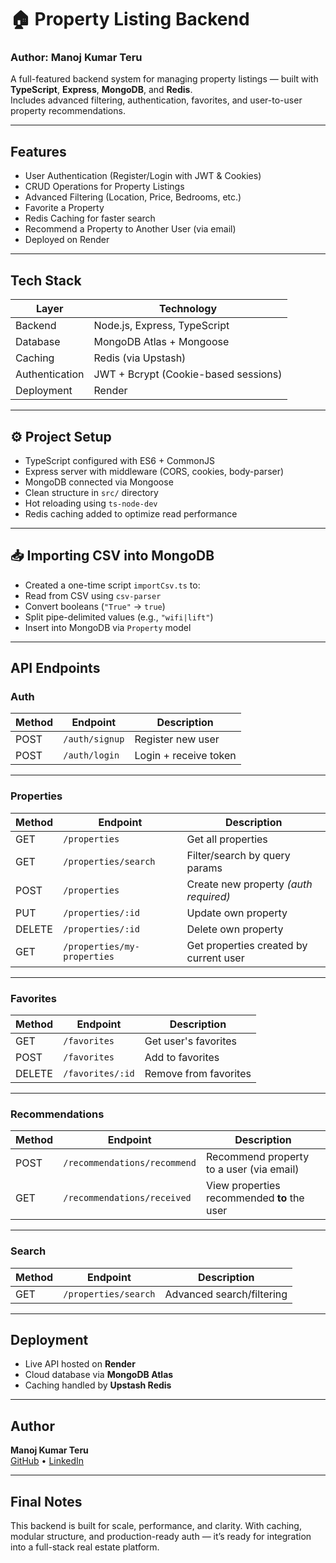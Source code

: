 # 🏠 Property Listing Backend  
### Author: **Manoj Kumar Teru**

A full-featured backend system for managing property listings — built with **TypeScript**, **Express**, **MongoDB**, and **Redis**.  
Includes advanced filtering, authentication, favorites, and user-to-user property recommendations.

---

## Features

-  User Authentication (Register/Login with JWT & Cookies)
-  CRUD Operations for Property Listings
-  Advanced Filtering (Location, Price, Bedrooms, etc.)
-  Favorite a Property
-  Redis Caching for faster search
-  Recommend a Property to Another User (via email)
-  Deployed on Render

---

##  Tech Stack

| Layer          | Technology                            |
|----------------|----------------------------------------|
| Backend        | Node.js, Express, TypeScript           |
| Database       | MongoDB Atlas + Mongoose               |
| Caching        | Redis (via Upstash)                    |
| Authentication | JWT + Bcrypt (Cookie-based sessions)   |
| Deployment     | Render                                 |

---

## ⚙️ Project Setup

-  TypeScript configured with ES6 + CommonJS
-  Express server with middleware (CORS, cookies, body-parser)
-  MongoDB connected via Mongoose
-  Clean structure in `src/` directory
-  Hot reloading using `ts-node-dev`
-  Redis caching added to optimize read performance

---

## 📥 Importing CSV into MongoDB

-  Created a one-time script `importCsv.ts` to:
  - Read from CSV using `csv-parser`
  - Convert booleans (`"True"` → `true`)
  - Split pipe-delimited values (e.g., `"wifi|lift"`)
  - Insert into MongoDB via `Property` model

---

## API Endpoints

### **Auth**
| Method | Endpoint      | Description            |
|--------|---------------|------------------------|
| POST   | `/auth/signup`| Register new user      |
| POST   | `/auth/login` | Login + receive token  |

---

### **Properties**
| Method | Endpoint                  | Description                          |
|--------|---------------------------|--------------------------------------|
| GET    | `/properties`             | Get all properties                   |
| GET    | `/properties/search`      | Filter/search by query params        |
| POST   | `/properties`             | Create new property *(auth required)*|
| PUT    | `/properties/:id`         | Update own property                  |
| DELETE | `/properties/:id`         | Delete own property                  |
| GET    | `/properties/my-properties` | Get properties created by current user |

---

### **Favorites**
| Method | Endpoint           | Description               |
|--------|--------------------|---------------------------|
| GET    | `/favorites`       | Get user's favorites      |
| POST   | `/favorites`       | Add to favorites          |
| DELETE | `/favorites/:id`   | Remove from favorites     |

---

### **Recommendations**
| Method | Endpoint                         | Description                                   |
|--------|----------------------------------|-----------------------------------------------|
| POST   | `/recommendations/recommend`     | Recommend property to a user (via email)      |
| GET    | `/recommendations/received`      | View properties recommended **to** the user   |

---

### **Search**
| Method | Endpoint            | Description              |
|--------|---------------------|--------------------------|
| GET    | `/properties/search`| Advanced search/filtering|

---

## Deployment

- Live API hosted on **Render**
- Cloud database via **MongoDB Atlas**
- Caching handled by **Upstash Redis**

---

## Author

**Manoj Kumar Teru**  
[GitHub](https://github.com/your-username) • [LinkedIn](https://linkedin.com/in/your-profile)

---

## Final Notes

This backend is built for scale, performance, and clarity. With caching, modular structure, and production-ready auth — it’s ready for integration into a full-stack real estate platform.

